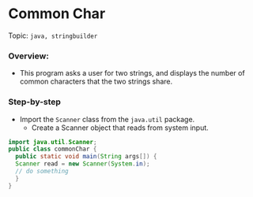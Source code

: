 # Common Char

Topic: `java, stringbuilder`

### Overview:

*   This program asks a user for two strings, and displays the number of common characters that the
two strings share.

### Step-by-step

*   Import the `Scanner` class from the `java.util` package.
    *   Create a Scanner object that reads from system input. 
```java
import java.util.Scanner;
public class commonChar {
  public static void main(String args[]) {
  Scanner read = new Scanner(System.in);
  // do something
  }
}
```
